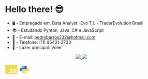 # Hello there! 😎 

 - 🖥️ - Empregado em: Data Analyst -Evo T.I. - TraderEvolution Brasil
 - 📚 - Estudando Pyhton, Java, C# e JavaScript
 - 📧 - E-mail: pedrobarros232@hotmail.com
 - 📱 - Telefone: (11) 95431-2733
 - 🏐 - Lazer principal: Vôlei

<div align="center">
  <a href="https://github.com/g0d1-prog">
  <img height="180em" src="https://github-readme-stats.vercel.app/api?username=g0d1-prog&show_icons=true&theme=highcontrast&include_all_commits=true&count_private=true"/>
  <img height="180em" src="https://github-readme-stats.vercel.app/api/top-langs/?username=g0d1-prog&layout=compact&langs_count=7&theme=highcontrast"/>
</div>
  <div style="display: inline_block"><br>
  <img align="center" alt="Pedro-Js" height="30" width="40" src="https://raw.githubusercontent.com/devicons/devicon/master/icons/javascript/javascript-plain.svg">
  <img align="center" alt="Pedro-Python" height="30" width="40" src="https://raw.githubusercontent.com/devicons/devicon/master/icons/python/python-original.svg">
</div>
  
##
  
<div>
  <svg_out_path: dist/github-snake.svg>
<div>
